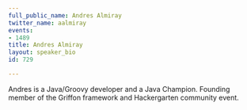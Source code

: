 ```yaml
---
full_public_name: Andres Almiray
twitter_name: aalmiray
events:
- 1489
title: Andres Almiray
layout: speaker_bio
id: 729

---
```

Andres is a Java/Groovy developer and a Java Champion. Founding member of the Griffon framework and Hackergarten community event.